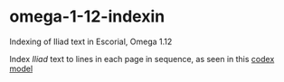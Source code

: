 # omega-1-12-indexin

Indexing of Iliad text in Escorial, Omega 1.12

Index *Iliad* text to lines in each page in sequence, as seen in this [codex model](http://www.homermultitext.org/hmt-digital/browse?urn=urn:cite:hmt:e4)
